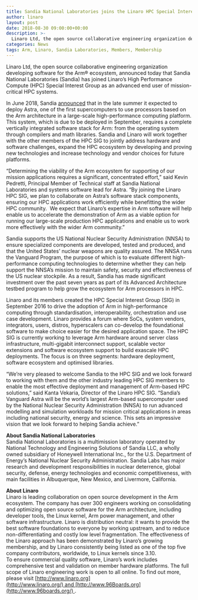```yaml
---
title: Sandia National Laboratories joins the Linaro HPC Special Interest Group
author: linaro
layout: post
date: 2018-08-30 09:00:00+00:00
description: >-
  Linaro Ltd, the open source collaborative engineering organization developing software for the Arm ecosystem, announced today that Sandia National Laboratories (Sandia) has joined Linaro’s High Performance Compute (HPC) Special Interest Group as an advanced end user of mission-critical HPC systems. 
categories: News
tags: Arm, Linaro, Sandia Laboratories, Members, Membership
---
```


Linaro Ltd, the open source collaborative engineering organization developing software for the Arm® ecosystem, announced today that Sandia National Laboratories (Sandia) has joined Linaro’s High Performance Compute (HPC) Special Interest Group as an advanced end user of mission-critical HPC systems.

In June 2018, Sandia [announced](https://share-ng.sandia.gov/news/resources/news_releases/arm_supercomputer/) that in the late summer it expected to deploy Astra, one of the first supercomputers to use processors based on the Arm architecture in a large-scale high-performance computing platform. This system, which is due to be deployed in September, requires a complete vertically integrated software stack for Arm: from the operating system through compilers and math libraries. Sandia and Linaro will work together with the other members of the HPC SIG to jointly address hardware and software challenges, expand the HPC ecosystem by developing and proving new technologies and increase technology and vendor choices for future platforms.

“Determining the viability of the Arm ecosystem for supporting of our mission applications requires a significant, concentrated effort,” said Kevin Pedretti, Principal Member of Technical staff at Sandia National Laboratories and systems software lead for Astra. “By joining the Linaro HPC SIG, we plan to collaborate on Astra’s software stack components, ensuring our HPC applications work efficiently while benefitting the wider HPC community.  We expect that Linaro’s expertise in Arm software will help enable us to accelerate the demonstration of Arm as a viable option for running our large-scale production HPC applications and enable us to work more effectively with the wider Arm community.”

Sandia supports the US National Nuclear Security Administration (NNSA) to ensure specialized components are developed, tested and produced, and that the United States’ nuclear weapons are quality assured. The NNSA runs the Vanguard Program, the purpose of which is to evaluate different high-performance computing technologies to determine whether they can help support the NNSA’s mission to maintain safety, security and effectiveness of the US nuclear stockpile. As a result, Sandia has made significant investment over the past seven years as part of its Advanced Architecture testbed program to help grow the ecosystem for Arm processors in HPC.

Linaro and its members created the HPC Special Interest Group (SIG) in September 2016 to drive the adoption of Arm in high-performance computing through standardisation, interoperability, orchestration and use case development. Linaro provides a forum where SoCs, system vendors, integrators, users, distros, hyperscalers can co-develop the foundational software to make choice easier for the desired application space. The HPC SIG is currently working to leverage Arm hardware around server class infrastructure, multi-gigabit interconnect support, scalable vector extensions and software ecosystem support to build exascale HPC deployments. The focus is on three segments: hardware deployment, software ecosystem and optimised libraries.

“We’re very pleased to welcome Sandia to the HPC SIG and we look forward to working with them and the other industry leading HPC SIG members to enable the most effective deployment and management of Arm-based HPC solutions,” said Kanta Vekaria, Director of the Linaro HPC SIG. “Sandia’s Vanguard Astra will be the world’s largest Arm-based supercomputer used by the National Nuclear Security Administration (NNSA) to run advanced modelling and simulation workloads for mission critical applications in areas including national security, energy and science. This sets an impressive vision that we look forward to helping Sandia achieve.”

**About Sandia National Laboratories**  
Sandia National Laboratories is a multimission laboratory operated by National Technology and Engineering Solutions of Sandia LLC, a wholly owned subsidiary of Honeywell International Inc., for the U.S. Department of Energy’s National Nuclear Security Administration. Sandia Labs has major research and development responsibilities in nuclear deterrence, global security, defense, energy technologies and economic competitiveness, with main facilities in Albuquerque, New Mexico, and Livermore, California.

**About Linaro**  
Linaro is leading collaboration on open source development in the Arm ecosystem. The company has over 300 engineers working on consolidating and optimizing open source software for the Arm architecture, including developer tools, the Linux kernel, Arm power management, and other software infrastructure. Linaro is distribution neutral: it wants to provide the best software foundations to everyone by working upstream, and to reduce non-differentiating and costly low level fragmentation. The effectiveness of the Linaro approach has been demonstrated by Linaro’s growing membership, and by Linaro consistently being listed as one of the top five company contributors, worldwide, to Linux kernels since 3.10.  
To ensure commercial quality software, Linaro’s work includes comprehensive test and validation on member hardware platforms. The full scope of Linaro engineering work is open to all online. To find out more, please visit [http://www.linaro.org](http://www.linaro.org/) and [http://www.96Boards.org](http://www.96boards.org/) .
